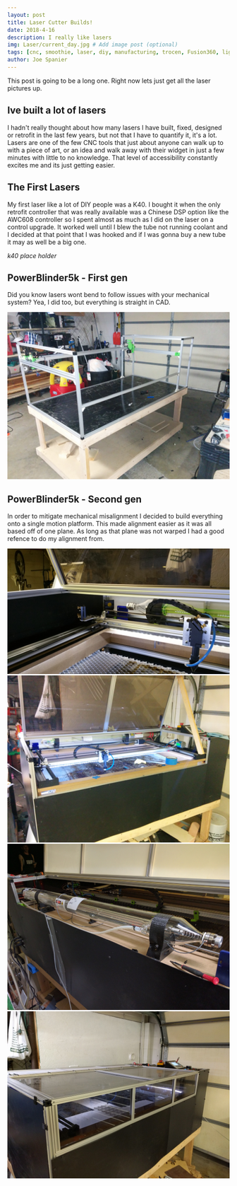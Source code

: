 ```yaml
---
layout: post
title: Laser Cutter Builds!
date: 2018-4-16
description: I really like lasers
img: Laser/current_day.jpg # Add image post (optional)
tags: [cnc, smoothie, laser, diy, manufacturing, trocen, Fusion360, lightburn]
author: Joe Spanier
---
```


This post is going to be a long one. Right now lets just get all the laser pictures up.

Ive built a lot of lasers
------
I hadn't really thought about how many lasers I have built, fixed, designed or retrofit in the last few years, but not that I have to quantify it, it's a lot. Lasers are one of the few CNC tools that just about anyone can walk up to with a piece of art, or an idea and walk away with their widget in just a few minutes with little to no knowledge. That level of accessibility constantly excites me and its just getting easier.


The First Lasers
------
My first laser like a lot of DIY people was a K40. I bought it when the only retrofit controller that was really available was a Chinese DSP option like the AWC608 controller so I spent almost as much as I did on the laser on a control upgrade. It worked well until I blew the tube not running coolant and I decided at that point that I was hooked and if I was gonna buy a new tube it may as well be a big one.

*k40 place holder*


PowerBlinder5k - First gen
----
Did you know lasers wont bend to follow issues with your mechanical system? Yea, I did too, but everything is straight in CAD.

![first gen](/assets/img/Laser/FirstGen.jpg)

PowerBlinder5k - Second gen
----
In order to mitigate mechanical misalignment I decided to build everything onto a single motion platform. This made alignment easier as it was all based off of one plane. As long as that plane was not warped I had a good refence to do my alignment from.

![current](/assets/img/Laser/current_day.jpg)
![current gen](/assets/img/Laser/current2.jpg)
![current gen](/assets/img/Laser/current3.jpg)
![current gen](/assets/img/Laser/current4.jpg)

